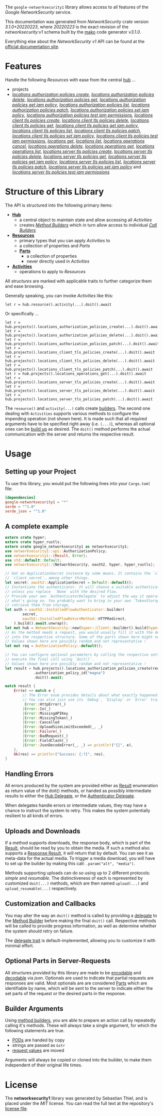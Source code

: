 <!---
DO NOT EDIT !
This file was generated automatically from 'src/mako/api/README.md.mako'
DO NOT EDIT !
-->
The `google-networksecurity1` library allows access to all features of the *Google NetworkSecurity* service.

This documentation was generated from *NetworkSecurity* crate version *3.1.0+20220223*, where *20220223* is the exact revision of the *networksecurity:v1* schema built by the [mako](http://www.makotemplates.org/) code generator *v3.1.0*.

Everything else about the *NetworkSecurity* *v1* API can be found at the
[official documentation site](https://cloud.google.com/networking).
# Features

Handle the following *Resources* with ease from the central [hub](https://docs.rs/google-networksecurity1/3.1.0+20220223/google_networksecurity1/NetworkSecurity) ... 

* projects
 * [*locations authorization policies create*](https://docs.rs/google-networksecurity1/3.1.0+20220223/google_networksecurity1/api::ProjectLocationAuthorizationPolicyCreateCall), [*locations authorization policies delete*](https://docs.rs/google-networksecurity1/3.1.0+20220223/google_networksecurity1/api::ProjectLocationAuthorizationPolicyDeleteCall), [*locations authorization policies get*](https://docs.rs/google-networksecurity1/3.1.0+20220223/google_networksecurity1/api::ProjectLocationAuthorizationPolicyGetCall), [*locations authorization policies get iam policy*](https://docs.rs/google-networksecurity1/3.1.0+20220223/google_networksecurity1/api::ProjectLocationAuthorizationPolicyGetIamPolicyCall), [*locations authorization policies list*](https://docs.rs/google-networksecurity1/3.1.0+20220223/google_networksecurity1/api::ProjectLocationAuthorizationPolicyListCall), [*locations authorization policies patch*](https://docs.rs/google-networksecurity1/3.1.0+20220223/google_networksecurity1/api::ProjectLocationAuthorizationPolicyPatchCall), [*locations authorization policies set iam policy*](https://docs.rs/google-networksecurity1/3.1.0+20220223/google_networksecurity1/api::ProjectLocationAuthorizationPolicySetIamPolicyCall), [*locations authorization policies test iam permissions*](https://docs.rs/google-networksecurity1/3.1.0+20220223/google_networksecurity1/api::ProjectLocationAuthorizationPolicyTestIamPermissionCall), [*locations client tls policies create*](https://docs.rs/google-networksecurity1/3.1.0+20220223/google_networksecurity1/api::ProjectLocationClientTlsPolicyCreateCall), [*locations client tls policies delete*](https://docs.rs/google-networksecurity1/3.1.0+20220223/google_networksecurity1/api::ProjectLocationClientTlsPolicyDeleteCall), [*locations client tls policies get*](https://docs.rs/google-networksecurity1/3.1.0+20220223/google_networksecurity1/api::ProjectLocationClientTlsPolicyGetCall), [*locations client tls policies get iam policy*](https://docs.rs/google-networksecurity1/3.1.0+20220223/google_networksecurity1/api::ProjectLocationClientTlsPolicyGetIamPolicyCall), [*locations client tls policies list*](https://docs.rs/google-networksecurity1/3.1.0+20220223/google_networksecurity1/api::ProjectLocationClientTlsPolicyListCall), [*locations client tls policies patch*](https://docs.rs/google-networksecurity1/3.1.0+20220223/google_networksecurity1/api::ProjectLocationClientTlsPolicyPatchCall), [*locations client tls policies set iam policy*](https://docs.rs/google-networksecurity1/3.1.0+20220223/google_networksecurity1/api::ProjectLocationClientTlsPolicySetIamPolicyCall), [*locations client tls policies test iam permissions*](https://docs.rs/google-networksecurity1/3.1.0+20220223/google_networksecurity1/api::ProjectLocationClientTlsPolicyTestIamPermissionCall), [*locations get*](https://docs.rs/google-networksecurity1/3.1.0+20220223/google_networksecurity1/api::ProjectLocationGetCall), [*locations list*](https://docs.rs/google-networksecurity1/3.1.0+20220223/google_networksecurity1/api::ProjectLocationListCall), [*locations operations cancel*](https://docs.rs/google-networksecurity1/3.1.0+20220223/google_networksecurity1/api::ProjectLocationOperationCancelCall), [*locations operations delete*](https://docs.rs/google-networksecurity1/3.1.0+20220223/google_networksecurity1/api::ProjectLocationOperationDeleteCall), [*locations operations get*](https://docs.rs/google-networksecurity1/3.1.0+20220223/google_networksecurity1/api::ProjectLocationOperationGetCall), [*locations operations list*](https://docs.rs/google-networksecurity1/3.1.0+20220223/google_networksecurity1/api::ProjectLocationOperationListCall), [*locations server tls policies create*](https://docs.rs/google-networksecurity1/3.1.0+20220223/google_networksecurity1/api::ProjectLocationServerTlsPolicyCreateCall), [*locations server tls policies delete*](https://docs.rs/google-networksecurity1/3.1.0+20220223/google_networksecurity1/api::ProjectLocationServerTlsPolicyDeleteCall), [*locations server tls policies get*](https://docs.rs/google-networksecurity1/3.1.0+20220223/google_networksecurity1/api::ProjectLocationServerTlsPolicyGetCall), [*locations server tls policies get iam policy*](https://docs.rs/google-networksecurity1/3.1.0+20220223/google_networksecurity1/api::ProjectLocationServerTlsPolicyGetIamPolicyCall), [*locations server tls policies list*](https://docs.rs/google-networksecurity1/3.1.0+20220223/google_networksecurity1/api::ProjectLocationServerTlsPolicyListCall), [*locations server tls policies patch*](https://docs.rs/google-networksecurity1/3.1.0+20220223/google_networksecurity1/api::ProjectLocationServerTlsPolicyPatchCall), [*locations server tls policies set iam policy*](https://docs.rs/google-networksecurity1/3.1.0+20220223/google_networksecurity1/api::ProjectLocationServerTlsPolicySetIamPolicyCall) and [*locations server tls policies test iam permissions*](https://docs.rs/google-networksecurity1/3.1.0+20220223/google_networksecurity1/api::ProjectLocationServerTlsPolicyTestIamPermissionCall)




# Structure of this Library

The API is structured into the following primary items:

* **[Hub](https://docs.rs/google-networksecurity1/3.1.0+20220223/google_networksecurity1/NetworkSecurity)**
    * a central object to maintain state and allow accessing all *Activities*
    * creates [*Method Builders*](https://docs.rs/google-networksecurity1/3.1.0+20220223/google_networksecurity1/client::MethodsBuilder) which in turn
      allow access to individual [*Call Builders*](https://docs.rs/google-networksecurity1/3.1.0+20220223/google_networksecurity1/client::CallBuilder)
* **[Resources](https://docs.rs/google-networksecurity1/3.1.0+20220223/google_networksecurity1/client::Resource)**
    * primary types that you can apply *Activities* to
    * a collection of properties and *Parts*
    * **[Parts](https://docs.rs/google-networksecurity1/3.1.0+20220223/google_networksecurity1/client::Part)**
        * a collection of properties
        * never directly used in *Activities*
* **[Activities](https://docs.rs/google-networksecurity1/3.1.0+20220223/google_networksecurity1/client::CallBuilder)**
    * operations to apply to *Resources*

All *structures* are marked with applicable traits to further categorize them and ease browsing.

Generally speaking, you can invoke *Activities* like this:

```Rust,ignore
let r = hub.resource().activity(...).doit().await
```

Or specifically ...

```ignore
let r = hub.projects().locations_authorization_policies_create(...).doit().await
let r = hub.projects().locations_authorization_policies_delete(...).doit().await
let r = hub.projects().locations_authorization_policies_patch(...).doit().await
let r = hub.projects().locations_client_tls_policies_create(...).doit().await
let r = hub.projects().locations_client_tls_policies_delete(...).doit().await
let r = hub.projects().locations_client_tls_policies_patch(...).doit().await
let r = hub.projects().locations_operations_get(...).doit().await
let r = hub.projects().locations_server_tls_policies_create(...).doit().await
let r = hub.projects().locations_server_tls_policies_delete(...).doit().await
let r = hub.projects().locations_server_tls_policies_patch(...).doit().await
```

The `resource()` and `activity(...)` calls create [builders][builder-pattern]. The second one dealing with `Activities` 
supports various methods to configure the impending operation (not shown here). It is made such that all required arguments have to be 
specified right away (i.e. `(...)`), whereas all optional ones can be [build up][builder-pattern] as desired.
The `doit()` method performs the actual communication with the server and returns the respective result.

# Usage

## Setting up your Project

To use this library, you would put the following lines into your `Cargo.toml` file:

```toml
[dependencies]
google-networksecurity1 = "*"
serde = "^1.0"
serde_json = "^1.0"
```

## A complete example

```Rust
extern crate hyper;
extern crate hyper_rustls;
extern crate google_networksecurity1 as networksecurity1;
use networksecurity1::api::AuthorizationPolicy;
use networksecurity1::{Result, Error};
use std::default::Default;
use networksecurity1::{NetworkSecurity, oauth2, hyper, hyper_rustls};

// Get an ApplicationSecret instance by some means. It contains the `client_id` and 
// `client_secret`, among other things.
let secret: oauth2::ApplicationSecret = Default::default();
// Instantiate the authenticator. It will choose a suitable authentication flow for you, 
// unless you replace  `None` with the desired Flow.
// Provide your own `AuthenticatorDelegate` to adjust the way it operates and get feedback about 
// what's going on. You probably want to bring in your own `TokenStorage` to persist tokens and
// retrieve them from storage.
let auth = oauth2::InstalledFlowAuthenticator::builder(
        secret,
        oauth2::InstalledFlowReturnMethod::HTTPRedirect,
    ).build().await.unwrap();
let mut hub = NetworkSecurity::new(hyper::Client::builder().build(hyper_rustls::HttpsConnector::with_native_roots().https_or_http().enable_http1().enable_http2().build()), auth);
// As the method needs a request, you would usually fill it with the desired information
// into the respective structure. Some of the parts shown here might not be applicable !
// Values shown here are possibly random and not representative !
let mut req = AuthorizationPolicy::default();

// You can configure optional parameters by calling the respective setters at will, and
// execute the final call using `doit()`.
// Values shown here are possibly random and not representative !
let result = hub.projects().locations_authorization_policies_create(req, "parent")
             .authorization_policy_id("magna")
             .doit().await;

match result {
    Err(e) => match e {
        // The Error enum provides details about what exactly happened.
        // You can also just use its `Debug`, `Display` or `Error` traits
         Error::HttpError(_)
        |Error::Io(_)
        |Error::MissingAPIKey
        |Error::MissingToken(_)
        |Error::Cancelled
        |Error::UploadSizeLimitExceeded(_, _)
        |Error::Failure(_)
        |Error::BadRequest(_)
        |Error::FieldClash(_)
        |Error::JsonDecodeError(_, _) => println!("{}", e),
    },
    Ok(res) => println!("Success: {:?}", res),
}

```
## Handling Errors

All errors produced by the system are provided either as [Result](https://docs.rs/google-networksecurity1/3.1.0+20220223/google_networksecurity1/client::Result) enumeration as return value of
the doit() methods, or handed as possibly intermediate results to either the 
[Hub Delegate](https://docs.rs/google-networksecurity1/3.1.0+20220223/google_networksecurity1/client::Delegate), or the [Authenticator Delegate](https://docs.rs/yup-oauth2/*/yup_oauth2/trait.AuthenticatorDelegate.html).

When delegates handle errors or intermediate values, they may have a chance to instruct the system to retry. This 
makes the system potentially resilient to all kinds of errors.

## Uploads and Downloads
If a method supports downloads, the response body, which is part of the [Result](https://docs.rs/google-networksecurity1/3.1.0+20220223/google_networksecurity1/client::Result), should be
read by you to obtain the media.
If such a method also supports a [Response Result](https://docs.rs/google-networksecurity1/3.1.0+20220223/google_networksecurity1/client::ResponseResult), it will return that by default.
You can see it as meta-data for the actual media. To trigger a media download, you will have to set up the builder by making
this call: `.param("alt", "media")`.

Methods supporting uploads can do so using up to 2 different protocols: 
*simple* and *resumable*. The distinctiveness of each is represented by customized 
`doit(...)` methods, which are then named `upload(...)` and `upload_resumable(...)` respectively.

## Customization and Callbacks

You may alter the way an `doit()` method is called by providing a [delegate](https://docs.rs/google-networksecurity1/3.1.0+20220223/google_networksecurity1/client::Delegate) to the 
[Method Builder](https://docs.rs/google-networksecurity1/3.1.0+20220223/google_networksecurity1/client::CallBuilder) before making the final `doit()` call. 
Respective methods will be called to provide progress information, as well as determine whether the system should 
retry on failure.

The [delegate trait](https://docs.rs/google-networksecurity1/3.1.0+20220223/google_networksecurity1/client::Delegate) is default-implemented, allowing you to customize it with minimal effort.

## Optional Parts in Server-Requests

All structures provided by this library are made to be [encodable](https://docs.rs/google-networksecurity1/3.1.0+20220223/google_networksecurity1/client::RequestValue) and 
[decodable](https://docs.rs/google-networksecurity1/3.1.0+20220223/google_networksecurity1/client::ResponseResult) via *json*. Optionals are used to indicate that partial requests are responses 
are valid.
Most optionals are are considered [Parts](https://docs.rs/google-networksecurity1/3.1.0+20220223/google_networksecurity1/client::Part) which are identifiable by name, which will be sent to 
the server to indicate either the set parts of the request or the desired parts in the response.

## Builder Arguments

Using [method builders](https://docs.rs/google-networksecurity1/3.1.0+20220223/google_networksecurity1/client::CallBuilder), you are able to prepare an action call by repeatedly calling it's methods.
These will always take a single argument, for which the following statements are true.

* [PODs][wiki-pod] are handed by copy
* strings are passed as `&str`
* [request values](https://docs.rs/google-networksecurity1/3.1.0+20220223/google_networksecurity1/client::RequestValue) are moved

Arguments will always be copied or cloned into the builder, to make them independent of their original life times.

[wiki-pod]: http://en.wikipedia.org/wiki/Plain_old_data_structure
[builder-pattern]: http://en.wikipedia.org/wiki/Builder_pattern
[google-go-api]: https://github.com/google/google-api-go-client

# License
The **networksecurity1** library was generated by Sebastian Thiel, and is placed 
under the *MIT* license.
You can read the full text at the repository's [license file][repo-license].

[repo-license]: https://github.com/Byron/google-apis-rsblob/main/LICENSE.md
